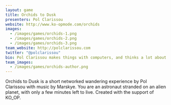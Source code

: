 ```yaml
---
layout: game
title: Orchids to Dusk
presenters: Pol Clarissou
website: http://www.ko-opmode.com/orchids
images:
  - /images/games/orchids-1.png
  - /images/games/orchids-2.png
  - /images/games/orchids-3.png
team_website: http://polclarissou.com
twitter: "@polclarissou"
bio: Pol Clarissou makes things with computers, and thinks a lot about how we interact with them. He likes to play with the tools and processes of digital arts to experiment with games as a medium. He is a member of the French collective Klondike.
team_images:
  - /images/games/orchids-author.png
---
```

Orchids to Dusk is a short networked wandering experience by Pol Clarissou with music by Marskye. You are an astronaut stranded on an alien planet, with only a few minutes left to live. Created with the support of KO_OP.
